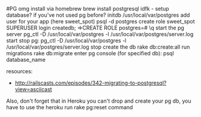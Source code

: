 #PG omg
  install via homebrew
    brew install postgresql
  idfk - setup database? if you've not used pg before?
    initdb /usr/local/var/postgres
  add user for your app (here sweet_spot)
    psql -d postgres
    create role sweet_spot SUPERUSER login createdb;
    =>CREATE ROLE
    postgres=# \q
  start the pg server
    pg_ctl -D /usr/local/var/postgres -l /usr/local/var/postgres/server.log start
  stop pg: 
    pg_ctl -D /usr/local/var/postgres -l /usr/local/var/postgres/server.log stop
  create the db
    rake db:create:all
  run migrations
    rake db:migrate
  enter pg console (for specified db): 
    psql database_name

  resources:
  - http://railscasts.com/episodes/342-migrating-to-postgresql?view=asciicast

Also, don't forget that in Heroku you can't drop and create your pg db, you have to use the 
heroku run rake pg:reset 
command